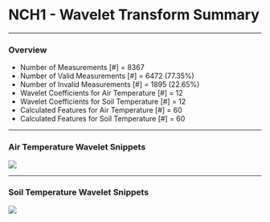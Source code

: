 # NCH1 - Wavelet Transform Summary

***

### Overview

- Number of Measurements [#] = 8367
- Number of Valid Measurements [#] = 6472 (77.35%)
- Number of Invalid Measurements [#] = 1895 (22.65%)
- Wavelet Coefficients for Air Temperature [#] = 12
- Wavelet Coefficients for Soil Temperature [#] = 12
- Calculated Features for Air Temperature [#] = 60
- Calculated Features for Soil Temperature [#] = 60

***

### Air Temperature Wavelet Snippets

![](NCH1_Air_Temperature_Wavelet_Snippets.png)

***

### Soil Temperature Wavelet Snippets

![](NCH1_Soil_Temperature_Wavelet_Snippets.png)

